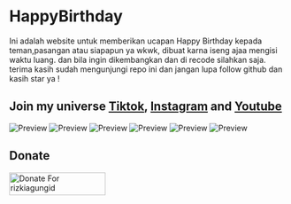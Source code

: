 # HappyBirthday
 Ini adalah website untuk memberikan ucapan Happy Birthday kepada teman,pasangan atau siapapun ya wkwk, dibuat karna iseng ajaa mengisi waktu luang. dan bila ingin dikembangkan dan di recode silahkan saja. terima kasih sudah mengunjungi repo ini dan jangan lupa follow github dan kasih star ya !


## Join my universe [Tiktok](https://www.tiktok.com/@rizkiagungid), [Instagram](https://www.instagram.com/rizkiagung.id) and [Youtube](https://www.youtube.com/c/rizkiagungsentosa)

![Preview](/demo/1.png)
![Preview](/demo/2.png)
![Preview](/demo/3.png)
![Preview](/demo/4.png)
![Preview](/demo/5.png)
![Preview](/demo/6.png)


## Donate
<a href="https://saweria.co/rizkiagungid" target="_blank"><img src="https://user-images.githubusercontent.com/26188697/180601310-e82c63e4-412b-4c36-b7b5-7ba713c80380.png" alt="Donate For rizkiagungid" height="41" width="174"></a>
